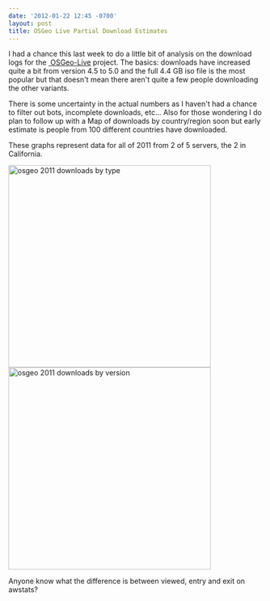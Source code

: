```yaml
---
date: '2012-01-22 12:45 -0700'
layout: post
title: OSGeo Live Partial Download Estimates
---
```


I had a chance this last week to do a little bit of analysis on the
download logs for the
<a href="http://live.osgeo.org" class="ext-link"> OSGeo-Live</a>
project. The basics: downloads have increased quite a bit from version
4.5 to 5.0 and the full 4.4 GB iso file is the most popular but that
doesn't mean there aren't quite a few people downloading the other
variants.

There is some uncertainty in the actual numbers as I haven't had a
chance to filter out bots, incomplete downloads, etc... Also for those
wondering I do plan to follow up with a Map of downloads by
country/region soon but early estimate is people from 100 different
countries have downloaded.

These graphs represent data for all of 2011 from 2 of 5 servers, the 2
in California.

[<img src="../raw-attachment/blog/live2011estimates/OSGeoByType.png" title="osgeo 2011 downloads by type" alt="osgeo 2011 downloads by type" width="400" />](../attachment/blog/live2011estimates/OSGeoByType.png.html)
[<img src="../raw-attachment/blog/live2011estimates/OSGeoByVersion.png" title="osgeo 2011 downloads by version" alt="osgeo 2011 downloads by version" width="400" />](../attachment/blog/live2011estimates/OSGeoByVersion.png.html)

Anyone know what the difference is between viewed, entry and exit on
awstats?

